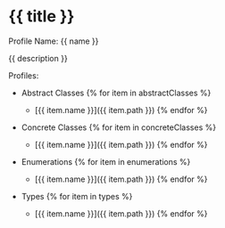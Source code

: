 # {{ title }}

Profile Name: {{ name }}

{{ description }}

Profiles:

- Abstract Classes
    {% for item in abstractClasses %}
    - [{{ item.name }}]({{ item.path }})
    {% endfor %}

- Concrete Classes
    {% for item in concreteClasses %}
    - [{{ item.name }}]({{ item.path }})
    {% endfor %}

- Enumerations
    {% for item in enumerations %}
    - [{{ item.name }}]({{ item.path }})
    {% endfor %}

- Types
    {% for item in types %}
    - [{{ item.name }}]({{ item.path }})
    {% endfor %}